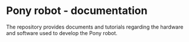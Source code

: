 # Pony robot - documentation

The repository provides documents and tutorials regarding the hardware and software used to develop the Pony robot.
